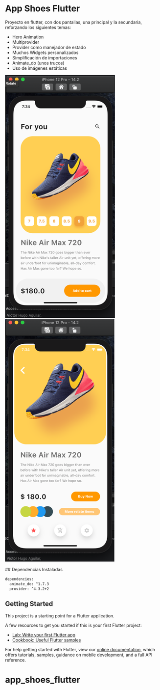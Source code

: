 # App Shoes Flutter

Proyecto en flutter, con dos pantallas, una principal y la secundaria, reforzando los siguientes temas:

- Hero Animation
- Multiprovider
- Provider como manejador de estado
- Muchos Widgets personalizados
- Simplificación de importaciones
- Animate_do (unos trucos)
- Uso de imágenes estáticas

![Primaria](https://github.com/VictorHugoAguilar/app_shoes_flutter/blob/main/assets/preview/preview_primary.png?raw=true)
![Secundaria](https://github.com/VictorHugoAguilar/app_shoes_flutter/blob/main/assets/preview/preview_secondary.png?raw=true)

## Dependencias Instaladas
`````
dependencies:
  animate_do: ^1.7.3
  provider: ^4.3.2+2
`````


## Getting Started

This project is a starting point for a Flutter application.

A few resources to get you started if this is your first Flutter project:

- [Lab: Write your first Flutter app](https://flutter.dev/docs/get-started/codelab)
- [Cookbook: Useful Flutter samples](https://flutter.dev/docs/cookbook)

For help getting started with Flutter, view our
[online documentation](https://flutter.dev/docs), which offers tutorials,
samples, guidance on mobile development, and a full API reference.
# app_shoes_flutter
